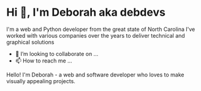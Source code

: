 # Hi 👋, I'm Deborah aka debdevs
I'm a web and Python developer from the great state of North Carolina
I've worked with various companies over the years to deliver technical and graphical solutions
- 💞️ I’m looking to collaborate on ...
- 📫 How to reach me ...

Hello! I'm Deborah - a web and software developer who loves to make visually appealing projects.
<!---
debdevs/debdevs is a ✨ special ✨ repository because its `README.md` (this file) appears on your GitHub profile.
You can click the Preview link to take a look at your changes.
--->
